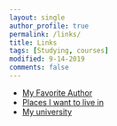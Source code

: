 ```yaml
---
layout: single
author_profile: true
permalink: /links/
title: Links
tags: [Studying, courses]
modified: 9-14-2019
comments: false
---
```



* [My Favorite Author](https://www.jkrowling.com)
* [Places I want to live in](https://en.mwikipedia.org/wiki/london)
* [My university](iust.ac.ir)

